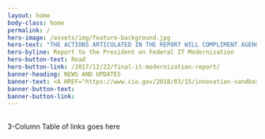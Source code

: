 ```yaml
---
layout: home
body-class: home
permalink: /
hero-image: /assets/img/feature-background.jpg
hero-text: "THE ACTIONS ARTICULATED IN THE REPORT WILL COMPLIMENT AGENCY EFFORTS TO MODERNIZE CITIZEN FACING SERVICES – BY MOVING TO A MORE SECURE, AGILE, AND COST EFFECTIVE INFRASTRUCTURE, MUCH OF WHICH WILL BE PROVIDED BY SHARED SERVICES. "
hero-byline: Report to the President on Federal IT Modernization
hero-button-text: Read
hero-button-link: /2017/12/22/final-it-modernization-report/
banner-heading: NEWS AND UPDATES
banner-text: <A HREF="https://www.cio.gov/2018/03/15/innovation-sandbox-launch/">May 11, 2015 READ THE LATEST FROM THE CIO COMMUNITY</A>
banner-button-text: 
banner-button-link: 
---
```

## 
3-Column Table of links goes here

